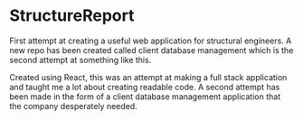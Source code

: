 # StructureReport
First attempt at creating a useful web application for structural engineers. A new repo has been created called client database management which is the second attempt at something like this.

Created using React, this was an attempt at making a full stack application and taught me a lot about creating readable code. A second attempt has been made in the form of a client database management application that the company desperately needed. 
